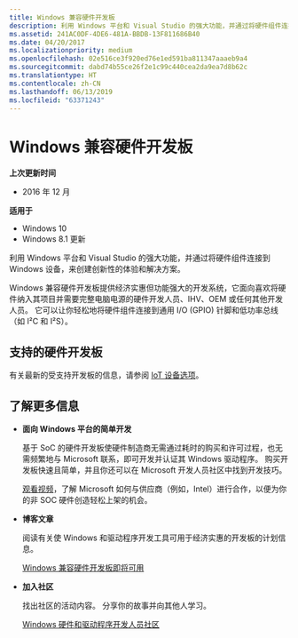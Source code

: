 ```yaml
---
title: Windows 兼容硬件开发板
description: 利用 Windows 平台和 Visual Studio 的强大功能，并通过将硬件组件连接到 Windows 设备，来创建创新性的体验和解决方案。
ms.assetid: 241AC0DF-4DE6-481A-BBDB-13F811686B40
ms.date: 04/20/2017
ms.localizationpriority: medium
ms.openlocfilehash: 02e516ce3f920ed76e1ed591ba811347aaaeb9a4
ms.sourcegitcommit: dabd74b55ce26f2e1c99c440cea2da9ea7d8b62c
ms.translationtype: HT
ms.contentlocale: zh-CN
ms.lasthandoff: 06/13/2019
ms.locfileid: "63371243"
---
```

# <a name="windows-compatible-hardware-development-boards"></a>Windows 兼容硬件开发板


**上次更新时间**

-   2016 年 12 月

**适用于**

-   Windows 10
-   Windows 8.1 更新

利用 Windows 平台和 Visual Studio 的强大功能，并通过将硬件组件连接到 Windows 设备，来创建创新性的体验和解决方案。

Windows 兼容硬件开发板提供经济实惠但功能强大的开发系统，它面向喜欢将硬件纳入其项目并需要完整电脑电源的硬件开发人员、IHV、OEM 或任何其他开发人员。 它可以让你轻松地将硬件组件连接到通用 I/O (GPIO) 针脚和低功率总线（如 I²C 和 I²S）。

## <a name="span-idsupportedhardwaredevelopmentboardsspanspan-idsupportedhardwaredevelopmentboardsspanspan-idsupportedhardwaredevelopmentboardsspansupported-hardware-development-boards"></a><span id="Supported_Hardware_Development_Boards"></span><span id="supported_hardware_development_boards"></span><span id="SUPPORTED_HARDWARE_DEVELOPMENT_BOARDS"></span>支持的硬件开发板


有关最新的受支持开发板的信息，请参阅 [IoT 设备选项](https://docs.microsoft.com/windows/iot-core/learn-about-hardware/socsandcustomboards)。

## <a name="span-idlearnmorespanspan-idlearnmorespanspan-idlearnmorespanlearn-more"></a><span id="Learn_more"></span><span id="learn_more"></span><span id="LEARN_MORE"></span>了解更多信息


-   **面向 Windows 平台的简单开发**

    基于 SoC 的硬件开发板使硬件制造商无需通过耗时的购买和许可过程，也无需频繁地与 Microsoft 联系，即可开发并认证其 Windows 驱动程序。 购买开发板快速且简单，并且你还可以在 Microsoft 开发人员社区中找到开发技巧。

    [观看视频](http://channel9.msdn.com/Events/Build/2014/2-536)，了解 Microsoft 如何与供应商（例如，Intel）进行合作，以便为你的非 SOC 硬件创造轻松上架的机会。

-   **博客文章**

    阅读有关使 Windows 和驱动程序开发工具可用于经济实惠的开发板的计划信息。

    [Windows 兼容硬件开发板即将可用](http://blogs.windows.com/windows/b/buildingapps/archive/2014/04/04/windows-compatible-hardware-development-boards-available-soon.aspx)

-   **加入社区**

    找出社区的活动内容。 分享你的故事并向其他人学习。

    [Windows 硬件和驱动程序开发人员社区](https://go.microsoft.com/fwlink/p/?linkid=393552)

 

 





